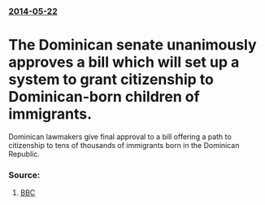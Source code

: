 ### [2014-05-22](/news/2014/05/22/index.md)

# The Dominican senate unanimously approves a bill which will set up a system to grant citizenship to Dominican-born children of immigrants. 

Dominican lawmakers give final approval to a bill offering a path to citizenship to tens of thousands of immigrants born in the Dominican Republic.


### Source:

1. [BBC](http://www.bbc.com/news/world-latin-america-27514955)
